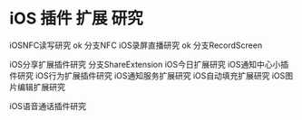 # iOS 插件 扩展 研究

iOSNFC读写研究 ok 分支NFC
iOS录屏直播研究 ok 分支RecordScreen

iOS分享扩展插件研究 分支ShareExtension
iOS今日扩展研究
iOS通知中心小插件研究
iOS行为扩展插件研究
iOS通知服务扩展研究
iOS自动填充扩展研究
iOS图片编辑扩展研究

iOS语音通话插件研究